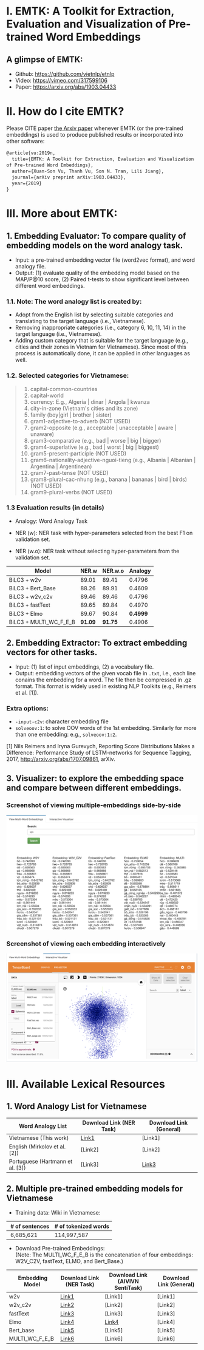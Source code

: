# I. EMTK: A Toolkit for Extraction, Evaluation and Visualization of Pre-trained Word Embeddings
## A glimpse of EMTK:
- Github: https://github.com/vietnlp/etnlp
- Video: https://vimeo.com/317599106
- Paper: https://arxiv.org/abs/1903.04433

# II. How do I cite EMTK?

Please CITE paper [the Arxiv paper](https://arxiv.org/abs/1903.04433) whenever EMTK (or the pre-trained embeddings) 
is used to produce published results or incorporated into other software:

```
@article{vu:2019n,
  title={EMTK: A Toolkit for Extraction, Evaluation and Visualization of Pre-trained Word Embeddings},
  author={Xuan-Son Vu, Thanh Vu, Son N. Tran, Lili Jiang},
  journal={arXiv preprint arXiv:1903.04433},
  year={2019}
}
```

# III. More about EMTK:
## 1. Embedding Evaluator: To compare quality of embedding models on the word analogy task.
- Input: a pre-trained embedding vector file (word2vec format), and word analogy file.
- Output: (1) evaluate quality of the embedding model based on the MAP/P@10 score, (2) Paired t-tests to show significant level between different word embeddings.

### 1.1. Note: The word analogy list is created by:
- Adopt from the English list by selecting suitable categories and translating to the target language (i.e., Vietnamese). 
- Removing inappropriate categories (i.e., category 6, 10, 11, 14) in the target language (i.e., Vietnamese).
- Adding custom category that is suitable for the target language (e.g., cities and their zones in Vietnam for Vietnamese).
Since most of this process is automatically done, it can be applied in other languages as well.

### 1.2. Selected categories for Vietnamese:  
> 1. capital-common-countries
> 2. capital-world
> 3. currency: E.g., Algeria | dinar | Angola | kwanza
> 4. city-in-zone (Vietnam's cities and its zone)
> 5. family (boy|girl | brother | sister)
> 6. gram1-adjective-to-adverb (NOT USED)
> 7. gram2-opposite (e.g., acceptable | unacceptable | aware | unaware)
> 8. gram3-comparative (e.g., bad | worse | big | bigger)
> 9. gram4-superlative (e.g., bad | worst | big | biggest)
> 10. gram5-present-participle (NOT USED)
> 11. gram6-nationality-adjective-nguoi-tieng (e.g., Albania | Albanian | Argentina | Argentinean)
> 12. gram7-past-tense (NOT USED)
> 13. gram8-plural-cac-nhung (e.g., banana | bananas | bird | birds) (NOT USED)
> 14. gram9-plural-verbs (NOT USED)

### 1.3 Evaluation results (in details)

* Analogy: Word Analogy Task

* NER (w): NER task with hyper-parameters selected from the best F1 on validation set.

* NER (w.o): NER task without selecting hyper-parameters from the validation set.

| ﻿            Model            | NER.w        | NER.w.o 	| Analogy 	|
|------------------------------	|------------- | ------------------	|------------------	|
| BiLC3 + w2v                 	| 89.01   | 89.41            	|         0.4796 |
| BiLC3 + Bert_Base           	| 88.26   | 89.91             | 0.4609 |
| BiLC3 + w2v_c2v             	| 89.46   | 89.46            	| 0.4796 |
| BiLC3 + fastText            	| 89.65   | 89.84            	|  0.4970 |
| BiLC3 + Elmo                	| 89.67 | 90.84            	| **0.4999** |
| BiLC3 + MULTI_WC_F_E_B        | **91.09**   | **91.75**        	| 0.4906|


## 2. Embedding Extractor: To extract embedding vectors for other tasks.
- Input: (1) list of input embeddings, (2) a vocabulary file.
- Output: embedding vectors of the given vocab file in `.txt`, i.e., each line conains the embedding for a word. The file then be compressed in .gz format. This format is widely used in existing NLP Toolkits (e.g., Reimers et al. [1]).

### Extra options:
- `-input-c2v`: character embedding file
- `solveoov:1`: to solve OOV words of the 1st embedding. Similarly for more than one embedding: e.g., `solveoov:1:2`.

[1] Nils Reimers and Iryna Gurevych, Reporting Score Distributions Makes a Difference: Performance Study of LSTM-networks for Sequence Tagging, 2017, http://arxiv.org/abs/1707.09861, arXiv.

## 3. Visualizer: to explore the embedding space and compare between different embeddings.

### Screenshot of viewing multiple-embeddings side-by-side
![Alt text](images/etnlp_view_multi_embeddings.png "Screenshot multiple-embeddings side-by-side")

### Screenshot of viewing each embedding interactively
![Alt text](images/etnlp_view_embs.png "Screenshot example of viewing each embedding interactively")



# III. Available Lexical Resources
## 1. Word Analogy List for Vietnamese

| ﻿ Word Analogy List          | Download Link (NER Task)| Download Link (General)| 
|------------------------------|---------------|---------------|
| Vietnamese (This work)       | [Link1](https://drive.google.com/open?id=1cBYVGwU59slI6bTe2maOW0_xj_e7XugW)| [Link1]|
| English (Mirkolov et al. [2]) | [Link2]| [Link2]|
| Portuguese (Hartmann et al. [3]) | [Link3]| [Link3](https://github.com/nathanshartmann/portuguese_word_embeddings/blob/master/analogies/testset/LX-4WAnalogies.txt)|



## 2. Multiple pre-trained embedding models for Vietnamese

- Training data: Wiki in Vietnamese:

| ﻿ # of sentences          | # of tokenized words| 
|------------------------------|---------------|
| ﻿  6,685,621          | 114,997,587 |


- Download Pre-trained Embeddings: <br>
(Note: The MULTI_WC_F_E_B is the concatenation of four embeddings: W2V_C2V, fastText, ELMO, and Bert_Base.)

| ﻿  Embedding Model           | Download Link (NER Task) | Download Link (AIVIVN SentiTask) | Download Link (General) | 
|------------------------------|---------------|---------------|---------------|
| w2v                          | [Link1](https://drive.google.com/open?id=1D3RvwFiRvvbP6GIcuff6LTUmm1i3yvdF) |  [Link1] | [Link1] |
| w2v_c2v                      | [Link2](https://drive.google.com/open?id=1YWDmVq6ku7OzY8-Rsm_MsWQ5lH-uUb4h) |  [Link2] | [Link2] |
| fastText                     | [Link3](https://drive.google.com/open?id=1EGsNoPX3acNCjYKAVD0T2r04A55lnEmH)|  [Link3] | [Link3] |
| Elmo                         | [Link4](https://drive.google.com/open?id=1U2eWRWwgbva9OMyRvJKopn8FsmTLqMiq) |  [Link4](https://drive.google.com/open?id=1DK-aPQNuJcvj8GTPJS8A2xRm5A12UuNi) | [Link4] |
| Bert_base                    | [Link5](https://drive.google.com/open?id=1ZEI6jHFYn-eptuf1nEwWQY8U4OXGeLx3) |  [Link5] | [Link5] |
| MULTI_WC_F_E_B               | [Link6](https://drive.google.com/open?id=1Cr-3ST4aac8O807tDFEYsohDyXWUJVMV)  | [Link6] | [Link6] |





